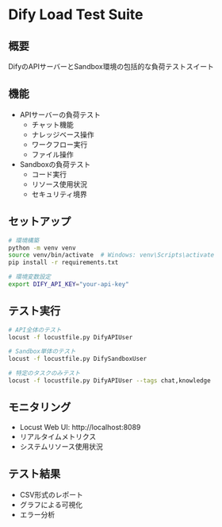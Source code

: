 # Dify Load Test Suite

## 概要
DifyのAPIサーバーとSandbox環境の包括的な負荷テストスイート

## 機能
- APIサーバーの負荷テスト
  - チャット機能
  - ナレッジベース操作
  - ワークフロー実行
  - ファイル操作
- Sandboxの負荷テスト
  - コード実行
  - リソース使用状況
  - セキュリティ境界

## セットアップ
```bash
# 環境構築
python -m venv venv
source venv/bin/activate  # Windows: venv\Scripts\activate
pip install -r requirements.txt

# 環境変数設定
export DIFY_API_KEY="your-api-key"
```

## テスト実行
```bash
# API全体のテスト
locust -f locustfile.py DifyAPIUser

# Sandbox単体のテスト
locust -f locustfile.py DifySandboxUser

# 特定のタスクのみテスト
locust -f locustfile.py DifyAPIUser --tags chat,knowledge
```

## モニタリング
- Locust Web UI: http://localhost:8089
- リアルタイムメトリクス
- システムリソース使用状況

## テスト結果
- CSV形式のレポート
- グラフによる可視化
- エラー分析
